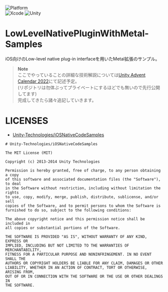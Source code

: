 ![Platform](https://img.shields.io/badge/platform-iOS15.0%2B%20%7C%20iPadOS15.0%2B-9cf)<br>
![Xcode](https://img.shields.io/badge/Xcode-14.1-blue)
![Unity](https://img.shields.io/badge/Unity-2022.2.0f1-lightgrey)

# LowLevelNativePluginWithMetal-Samples

iOS向けのLow-level native plug-in interfaceを用いたMetal拡張のサンプル。

> **Note**<br>
> ここでやっていることの詳細な技術解説については[Unity Advent Calendar 2022](https://qiita.com/advent-calendar/2022/unity)にて記述予定。<br>
> (リポジトリは勿体ぶってプライベートにするほどでも無いので先行公開してます)<br>
> 完成してきたら諸々追記していきます。


# LICENSES

- [Unity-Technologies/iOSNativeCodeSamples](https://github.com/Unity-Technologies/iOSNativeCodeSamples/blob/2019-dev/LICENSE)

```
# Unity-Technologies/iOSNativeCodeSamples

The MIT License (MIT)

Copyright (c) 2013-2014 Unity Technologies

Permission is hereby granted, free of charge, to any person obtaining a copy
of this software and associated documentation files (the "Software"), to deal
in the Software without restriction, including without limitation the rights
to use, copy, modify, merge, publish, distribute, sublicense, and/or sell
copies of the Software, and to permit persons to whom the Software is
furnished to do so, subject to the following conditions:

The above copyright notice and this permission notice shall be included in
all copies or substantial portions of the Software.

THE SOFTWARE IS PROVIDED "AS IS", WITHOUT WARRANTY OF ANY KIND, EXPRESS OR
IMPLIED, INCLUDING BUT NOT LIMITED TO THE WARRANTIES OF MERCHANTABILITY,
FITNESS FOR A PARTICULAR PURPOSE AND NONINFRINGEMENT. IN NO EVENT SHALL THE
AUTHORS OR COPYRIGHT HOLDERS BE LIABLE FOR ANY CLAIM, DAMAGES OR OTHER
LIABILITY, WHETHER IN AN ACTION OF CONTRACT, TORT OR OTHERWISE, ARISING FROM,
OUT OF OR IN CONNECTION WITH THE SOFTWARE OR THE USE OR OTHER DEALINGS IN
THE SOFTWARE.
```
